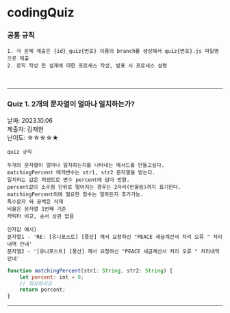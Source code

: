 # codingQuiz

### 공통 규칙
```text
1. 각 문제 제출은 {id}_quiz{번호} 이름의 branch를 생성해서 quiz{번호}.js 파일명으로 제출
2. 로직 작성 전 설계에 대한 프로세스 작성, 발표 시 프로세스 설명
```
<br>

---

### Quiz 1. 2개의 문자열이 얼마나 일치하는가?

날짜: 2023.10.06<br>
제출자: 김재현<br>
난이도: ☆☆☆☆★<br>

```text
quiz 규칙

두개의 문자열이 얼마나 일치하는지를 나타내는 메서드를 만들고싶다.
matchingPercent 매개변수는 str1, str2 문자열을 받는다.
일치하는 값은 퍼센트로 변수 percent에 담아 반환.
percent값이 소수점 단위로 떨어지는 경우는 2자리(반올림)까지 표기한다.
matchingPercent외에 필요한 함수는 얼마든지 추가가능.
특수문자 와 공백은 삭제
비율은 문자열 1번째 기준
캐릭터 비교, 순서 상관 없음
```

```text
인자값 예시)
문자열1 - 'RE: [유니포스트] [풍산] 께서 요청하신 "PEACE 세금계산서 처리 오류 " 처리내역 안내'
문자열2 - '[유니포스트] [풍산] 께서 요청하신 "PEACE 세금계산서 처리 오류 " 처리내역 안내'
```

```javascript
function matchingPercent(str1: String, str2: String) {
	let percent: int = 0;
	// 작성하시오
	return percent;
}
```

---
